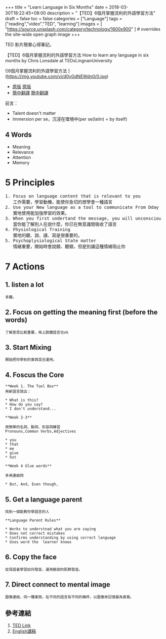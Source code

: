 +++
title = "Learn Language in Six Months"
date = 2018-03-30T18:22:45+08:00
description = "【TED】6個月掌握流利的外語學習方法"
draft = false
toc = false
categories = ["Language"]
tags = ["reading","video","TED", "learning"]
images = [
  "https://source.unsplash.com/category/technology/1600x900"
] # overrides the site-wide open graph image
+++

TED 影片簡單心得筆記。

【TED】6個月掌握流利的外語學習方法 
How to learn any language in six months 
by Chris Lonsdale at TEDxLingnanUniversity

<!--more-->


![6個月掌握流利的外語學習方法 ] (<https://img.youtube.com/vi/d0yGdNEWdn0/0.jpg>)

* [原版] [原版]
* [簡中翻譯] [簡中翻譯]



前言：

* Talent doesn't matter
* Immersion per se，沉浸在環境中(per se(latin) = by itself)


## 4 Words

* Meaning
* Relevance
* Attention
* Memory


# 5 Principles

<pre>
1. Focus on language content that is relevant to you
   工作需要，學習動機，能使你急切的想學會一種語言
2. Use your New language as a tool to communicate From Dday 1
   實地使用能加強學習的效果。
3. When you first undertand the message, you will unconsciously acquire the language    
   當你能了解別人在說什麼，你已在無意識間吸收了語言
4. Physiological Training
   實地的聽、說、讀、寫是很重要的。
5. Psychoplysiological State matter
   情緒重要，開始時會說錯、聽錯，但是別讓這種情緒阻止你
</pre>


# 7 Actions

## 1. listen a lot
    多聽。
## 2. Focus on getting the meaning first (before the words)
    了解意思比較重要，用上肢體語言也ok
## 3. Start Mixing
    開始把你學到的東西混合運用。
    
## 4. Foscus the Core

    **Week 1. The Tool Box**
    用新語言說出：

    * What is this?
    * How do you say?
    * I don't understand...

    **Week 2-3**

    用簡單的名詞、動詞、形容詞練習
    Pronouns,Common Verbs,Adjectives

    * you
    * that
    * me
    * give
    * hot

    **Week 4 Glue words**

    多用連結詞

    * But, And, Even though, 

   
## 5. Get a language parent

    找到一個能教你學語言的人
    
    **Language Parent Rules**
    
    * Works to understnad what you are saying
    * Does not correct mistakes
    * Confirms understanding by using correct language
    * Uses word the  learner knows
    
## 6. Copy the face

    從母語者學習如何發音，運用臉部的肌群發音。

## 7. Direct connect to mental image

    圖像連結，同一種東西，在不同的語言有不同的稱呼，以圖像來記憶最為直覺。







參考連結
--------

1. [TED Link](https://ed.ted.com/on/GOA9dfE2)
2. [English講稿](http://www.the-third-ear.com/files/TEDx-ChrisLonsdale-LearnAnyLanguage6Months.pdf)


[原版]: https://www.youtube.com/watch?v=d0yGdNEWdn0
[簡中翻譯]: https://www.youtube.com/watch?v=FrMSSQRYS6I
 


